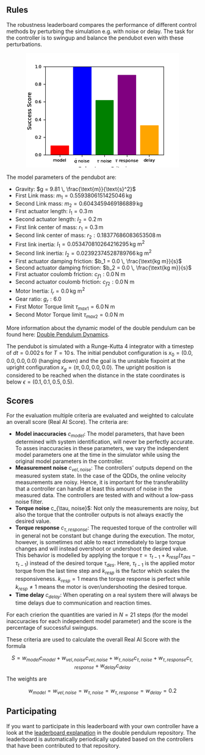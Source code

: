 ## Rules

The robustness leaderboard compares the performance of different control
methods by perturbing the simulation e.g. with noise or delay. The task for the
controller is to swingup and balance the pendubot even with these perturbations.

<div align="center">
<img width="400" src="https://raw.githubusercontent.com/dfki-ric-underactuated-lab/real_ai_gym_leaderboard/main/data/pendubot/robustness/ilqr_riccati_lqr/score_plot.png">
</div>

The model parameters of the pendubot are:

  - Gravity: $g = 9.81 \, \frac{\text{m}}{\text{s}^2}$
  - First Link mass: $m_1 = 0.5593806151425046 \, \text{kg}$
  - Second Link mass: $m_2 = 0.6043459469186889 \, \text{kg}$
  - First actuator length: $l_1 = 0.3 \, \text{m}$
  - Second actuator length: $l_2 = 0.2 \, \text{m}$
  - First link center of mass: $r_1 = 0.3 \, \text{m}$
  - Second link center of mass: $r_2: 0.18377686083653508 \, \text{m}$
  - First link inertia: $I_1 = 0.053470810264216295 \, \text{kg m}^2$
  - Second link inertia: $I_2 = 0.02392374528789766 \, \text{kg m}^2$
  - First actuator damping friction: $b_1 = 0.0 \, \frac{\text{kg m}}{s}$
  - Second actuator damping friction: $b_2 = 0.0 \, \frac{\text{kg m}}{s}$
  - First actuator coulomb friction: $c_{f1}: 0.0 \, \text{N m}$
  - Second actuator coulomb friction: $c_{f2}: 0.0 \, \text{N m}$
  - Motor Inertia: $I_r = 0.0 \, \text{kg m}^2$
  - Gear ratio: $g_r: 6.0$
  - First Motor Torque limit $\tau_{max1} = 6.0 \, \text{N m}$
  - Second Motor Torque limit $\tau_{max2} = 0.0 \, \text{N m}$

More information about the dynamic model of the double pendulum can be found
here: [Double Pendulum
Dynamics](https://dfki-ric-underactuated-lab.github.io/double_pendulum/dynamics.html).

The pendubot is simulated with a Runge-Kutta 4 integrator with a timestep of $dt
= 0.002 \, \text{s}$ for $T = 10 \, \text{s}$. The initial pendubot configuration
is $x_0 = (0.0, 0.0, 0.0, 0.0)$ (hanging down) and the goal is the unstable
fixpoint at the upright configuration $x_g = (\pi, 0.0, 0.0, 0.0)$.
The upright position is considered to be reached when the distance in the state
coordinates is below $\epsilon = (0.1, 0.1, 0.5, 0.5)$.

## Scores

For the evaluation multiple criteria are evaluated and weighted to calculate an
overall score (Real AI Score). The criteria are:

  - **Model inaccuracies** $c_{model}$: The model parameters, that have been determined with
    system identification, will never be perfectly accurate. To asses
    inaccuracies in these parameters, we vary the independent model parameters
    one at the time in the simulator while using the original model parameters in
    the controller.
  - **Measurement noise** $c_{vel, noise}$: The controllers' outputs depend on the measured system
    state.  In the case of the QDDs, the online velocity measurements are noisy.
    Hence, it is important for the transferability that a controller can handle
    at least this amount of noise in the measured data.  The controllers are
    tested with and without a low-pass noise filter.
  - **Torque noise** c_{\tau, noise}$: Not only the measurements are noisy, but also the torque that
    the controller outputs is not always exactly the desired value. 
  - **Torque response** $c_{\tau, response}$: The requested torque of the controller will in general not
    be constant but change during the execution. The motor, however, is sometimes
    not able to react immediately to large torque changes and will instead
    overshoot or undershoot the desired value.  This behavior is modelled by
    applying the torque $\tau = \tau_{t-1} + k_{resp} (\tau_{des} -
    \tau_{t-1})$ instead of the desired torque $\tau_{des}$.  Here,
    $\tau_{t-1}$ is the applied motor torque from the last time step and
    $k_{resp}$ is the factor which scales the responsiveness.
    $k_{resp} = 1$ means the torque response is perfect while
    $k_{resp} \neq 1$ means the motor is over/undershooting the desired
    torque. 
  - **Time delay** $c_{delay}$: When operating on a real system there will always be time delays
    due to communication and reaction times. 

For each crierion the quantities are varied in $N=21$ steps (for the model
inaccuracies for each independent model parameter) and the score is the
percentage of successful swingups.

These criteria are used to calculate the overall Real AI Score with the formula

$$
S = w_{model} c_{model} + 
    w_{vel, noise} c_{vel, noise} +  
    w_{\tau, noise} c_{\tau, noise} +  
    w_{\tau, response} c_{\tau, response} +  
    w_{delay} c_{delay}
$$

The weights are

$$
w_{model} = w_{vel, noise} = w_{\tau, noise} = w_{\tau, response} = w_{delay} = 0.2
$$

## Participating

If you want to participate in this leaderboard with your own controller have a
look at the [leaderboard
explanation](https://github.com/dfki-ric-underactuated-lab/double_pendulum/tree/main/leaderboard/robustness/pendubot)
in the double pendulum repository.  The leaderboard is automatically
periodically updated based on the controllers that have been contributed to that
repository.
